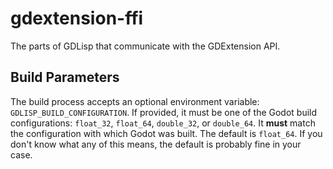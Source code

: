 
# gdextension-ffi

The parts of GDLisp that communicate with the GDExtension API.

## Build Parameters

The build process accepts an optional environment variable:
``GDLISP_BUILD_CONFIGURATION``. If provided, it must be one of the
Godot build configurations: ``float_32``, ``float_64``, ``double_32``,
or ``double_64``. It **must** match the configuration with which Godot
was built. The default is ``float_64``. If you don't know what any of
this means, the default is probably fine in your case.

